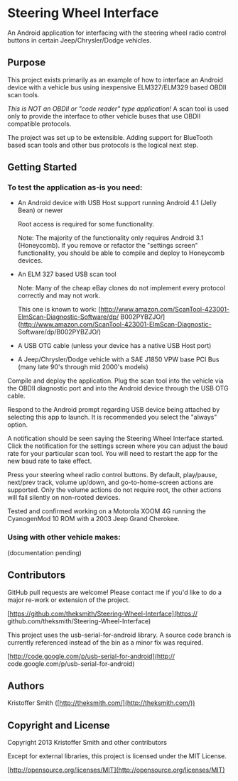 # Steering Wheel Interface

An Android application for interfacing with the steering wheel radio
control buttons in certain Jeep/Chrysler/Dodge vehicles.

## Purpose

This project exists primarily as an example of how to interface an
Android device with a vehicle bus using inexpensive ELM327/ELM329 based
OBDII scan tools.

*This is NOT an OBDII or "code reader" type application!* A scan tool is
used only to provide the interface to other vehicle buses that use 
OBDII compatible protocols.

The project was set up to be extensible. Adding support for BlueTooth 
based scan tools and other bus protocols is the logical next step.

## Getting Started

### To test the application as-is you need:

+	An Android device with USB Host support running Android 4.1 (Jelly
	Bean) or newer

	Root access is required for some functionality.
	
	Note: The majority of the functionality only requires
	Android 3.1 (Honeycomb). If you remove or refactor the "settings screen"
	functionality, you should be able to compile and deploy to Honeycomb
	devices.

+	An ELM 327 based USB scan tool
	
	Note: Many of the cheap eBay clones do not implement every protocol 
	correctly and may not work.
	
	This one is known to work:
	[http://www.amazon.com/ScanTool-423001-ElmScan-Diagnostic-Software/dp/
	B002PYBZJO/](http://www.amazon.com/ScanTool-423001-ElmScan-Diagnostic-
	Software/dp/B002PYBZJO/)

+	A USB OTG cable	(unless your device has a native USB Host port)

+	A Jeep/Chrysler/Dodge vehicle with a SAE J1850 VPW base PCI Bus
	(many late 90's through mid 2000's models)

Compile and deploy the application. Plug the scan tool into the vehicle
via the OBDII diagnostic port and into the Android device through the
USB OTG cable. 

Respond to the Android prompt regarding USB device being attached by 
selecting this app to launch. It is recommended you select the "always" 
option.

A notification should be seen saying the Steering Wheel Interface started. 
Click the notification for the settings screen where you can adjust the 
baud rate for your particular scan tool. You will need to restart the app 
for the new baud rate to take effect.

Press your steering wheel radio control buttons. By default, play/pause, 
next/prev track, volume up/down, and go-to-home-screen actions are
supported. Only the volume actions do not require root, the other actions 
will fail silently on non-rooted devices.

Tested and confirmed working on a Motorola XOOM 4G running the 
CyanogenMod 10 ROM with a 2003 Jeep Grand Cherokee.

### Using with other vehicle makes:

(documentation pending)

## Contributors

GitHub pull requests are welcome! Please contact me if you'd like to do
a major re-work or extension of the project.

[https://github.com/theksmith/Steering-Wheel-Interface](https://
github.com/theksmith/Steering-Wheel-Interface)

This project uses the usb-serial-for-android library. A source code
branch is currently referenced instead of the bin as a minor fix was
required. 

[http://code.google.com/p/usb-serial-for-android](http://
code.google.com/p/usb-serial-for-android)

## Authors

Kristoffer Smith ([http://theksmith.com/](http://theksmith.com/))

## Copyright and License

Copyright 2013 Kristoffer Smith and other contributors

Except for external libraries, this project is licensed under 
the MIT License.

[http://opensource.org/licenses/MIT](http://opensource.org/licenses/MIT)
